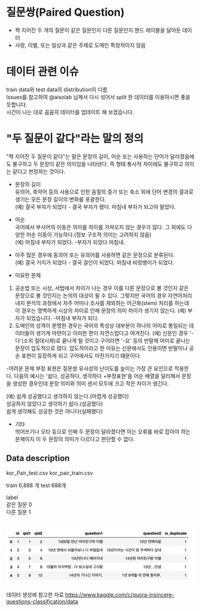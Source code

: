 
# 질문쌍(Paired Question)
- 짝 지어진 두 개의 질문이 같은 질문인지 다른 질문인지 핸드 레이블을 달아둔 데이터              
- 사랑, 이별, 또는 일상과 같은 주제로 도메인 특정적이지 않음    

# 데이터 관련 이슈
train data와 test data의 distribution이 다름           
Issues를 참고하여 @aisolab 님께서 다시 섞어서 split 한 데이터를 이용하시면 좋을 듯합니다.    
시간이 나는 대로 꼼꼼히 데이터를 업데이트 해 보겠습니다.     

  

#  "두 질문이 같다"라는 말의 정의    
"짝 지어진 두 질문이 같다"는 말은 문장의 길이, 어순 또는 사용하는 단어가 달라졌음에도 불구하고 두 문장이 같은 의미임을 나타낸다. 즉 형태 통사적 차이에도 불구하고 의미는 같다고 판정하는 것이다.    

- 문장의 길이      
유의어, 축약어 등의 사용으로 인한 음절의 증가 또는 축소 외에 단어 변경의 결과로 생기는 모든 문장 길이의 변화를 포괄한다.    
(예) 결국 부자가 되었다 - 결국 부자가 됐다. 마침내 부자가 되고야 말았다.   

- 어순     
국어에서 부사어의 이동은 의미를 차이를 가져오지 않는 경우가 많다. 그 외에도 다양한 어순 이동이 가능하다.(정보 구조적 의미는 고려하지 않음)   
(예) 마침내 부자가 되었다. -부자가 되었다 마침내.   

- 아주 많은 경우에 동의어 또는 유의어를 사용하면 같은 문장으로 분류된다.       
(예) 결국 거지가 되었다 - 결국 걸인이 되었다. 마침내 비렁뱅이가 되었다.    

- 미묘한 문제          
1) 공손법 또는 시상, 서법에서 차이가 나는 경우 이를 다른 문장으로 볼 것인지 같은 문장으로 볼 것인지는 논의의 대상이 될 수 있다. 그렇지만 국어의 경우 자연어처리 내지 분석의 과정에서 자주 어미나 조사를 제외하는 어근화(stem) 처리를 하는데 이 경우는 명백하게 시상의 차이로 인해 문장의 의미 차이가 생기지 않는다. (예) 부자가 되었습니다. -마침내 부자가 되다.
2) 도메인의 성격이 분명한 경우는 국어의 특성상 대부분이 하나의 어미로 통일되는 데이터들이 생기게 마련이고 이러한 편이 자연스럽다고 여겨진다.
(예) 신문인 경우 '-다'(소위 절대시제)로 끝나게 될 것이고 구어라면 '-요' 등의 반말체 어미로 끝나는 문장이 압도적으로 많다. 압도적이라고 한 이유는 신문에서도 인용이면 반말이나 공손 표현이 등장하게 되고 구어에서도 마찬가지기 떄문이다. 

-어려운 문제
 부정 표현은 질문쌍 유사성의 난이도를 높이는 가장 큰 요인으로 작용한다. 다음의 예시는 '쉽다, 성공하다, 생각하다 +부정표현'을 어순 배열을 달리해서 문장을 생성한 경우인데 문장 의미와 의미 센서 모두에 크고 작은 차이가 생긴다.       
              
(예) 쉽게 성공했다고 생각하지 않는다.(어렵게 성공했다)      
    성공하지 않았다고 생각하기 쉽다.(성공했다)        
    쉽게 생각해도 성공한 것은 아니다(실패했다)       


- 기타    
띄어쓰기나 오타 등으로 인해 두 문장이 달라졌다면 이는 오류를 바로 잡아야 하는 문제이지 이 두 문장의 의미가 다르다고 판단할 수 없다.    


## Data description

kor_Pair_test.csv
kor_pair_train.csv

train  6,888 개
test 688개           

label               
같은 질문 0               
다른 질문 1                 
                       

## ![Quick peek](./data.png)



데이터 생성에 참고한 자료
https://www.kaggle.com/c/quora-insincere-questions-classification/data
